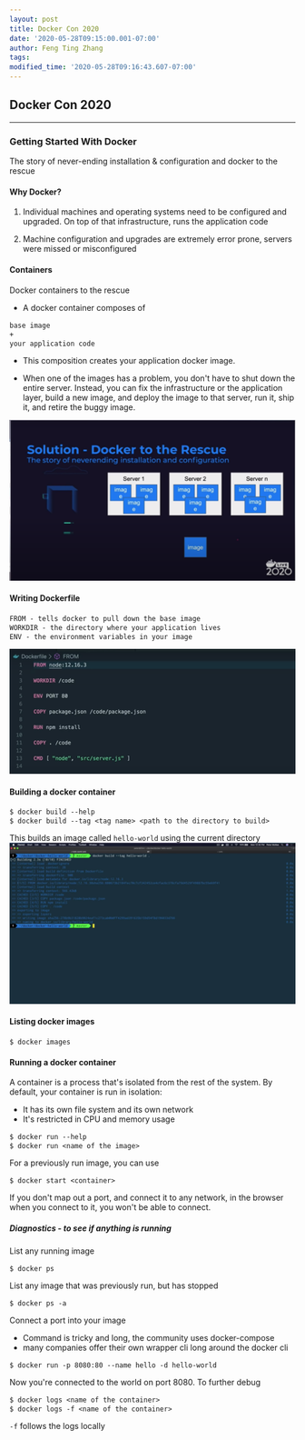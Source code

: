 ```yaml
---
layout: post
title: Docker Con 2020
date: '2020-05-28T09:15:00.001-07:00'
author: Feng Ting Zhang
tags:
modified_time: '2020-05-28T09:16:43.607-07:00'
---
```


## Docker Con 2020

----------

### Getting Started With Docker
The story of never-ending installation & configuration and docker to the rescue

#### Why Docker?
1. Individual machines and operating systems need to be configured and upgraded. On top of that infrastructure, runs the application code

2. Machine configuration and upgrades are extremely error prone, servers were missed or misconfigured

#### Containers
Docker containers to the rescue

* A docker container composes of
```
base image
+
your application code
```

* This composition creates your application docker image.

* When one of the images has a problem, you don't have to shut down the entire server. Instead, you can fix the infrastructure or the application layer, build a new image, and deploy the image to that server, run it,  ship it, and retire the buggy image.

![Deployment](/img/docker-con-2020-docker-deployment.png "deployment")

#### Writing Dockerfile
```
FROM - tells docker to pull down the base image
WORKDIR - the directory where your application lives
ENV - the environment variables in your image
```
![Writing](/img/docker-con-2020-Dockerfile.png "writing")

#### Building a docker container
```
$ docker build --help
$ docker build --tag <tag name> <path to the directory to build>
```
This builds an image called `hello-world` using the current directory
![Building](/img/docker-con-2020-docker-build.png "building")

#### Listing docker images
```
$ docker images
```

#### Running a docker container
A container is a process that's isolated from the rest of the system. By default, your container is run in isolation:
* It has its own file system and its own network
* It's restricted in CPU and memory usage

```
$ docker run --help
$ docker run <name of the image>
```

For a previously run image, you can use
```
$ docker start <container>
```

If you don't map out a port, and connect it to any network, in the browser when you connect to it, you won't be able to connect.

##### Diagnostics - to see if anything is running

List any running image
```
$ docker ps
```

List any image that was previously run, but has stopped
```
$ docker ps -a
```

Connect a port into your image
* Command is tricky and long, the community uses docker-compose
* many companies offer their own wrapper cli long around the docker cli
```
$ docker run -p 8080:80 --name hello -d hello-world
```

Now you're connected to the world on port 8080. To further debug
```
$ docker logs <name of the container>
$ docker logs -f <name of the container>
```

`-f` follows the logs locally


